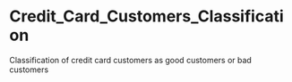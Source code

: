 # Credit_Card_Customers_Classification
Classification of credit card customers as good customers or bad customers
